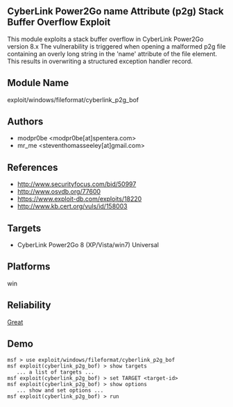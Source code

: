 ## CyberLink Power2Go name Attribute (p2g) Stack Buffer Overflow Exploit

This module exploits a stack buffer overflow in CyberLink 
Power2Go version 8.x The vulnerability is triggered when 
opening a malformed p2g file containing an overly long 
string in the 'name' attribute of the file element. This 
results in overwriting a structured exception handler 
record.


## Module Name
exploit/windows/fileformat/cyberlink_p2g_bof

## Authors
* modpr0be <modpr0be[at]spentera.com>
* mr_me <steventhomasseeley[at]gmail.com>


## References
* http://www.securityfocus.com/bid/50997
* http://www.osvdb.org/77600
* https://www.exploit-db.com/exploits/18220
* http://www.kb.cert.org/vuls/id/158003



## Targets
* CyberLink Power2Go 8 (XP/Vista/win7) Universal


## Platforms
win

## Reliability
[Great](https://github.com/rapid7/metasploit-framework/wiki/Exploit-Ranking)

## Demo

```
msf > use exploit/windows/fileformat/cyberlink_p2g_bof
msf exploit(cyberlink_p2g_bof) > show targets
   ... a list of targets ...
msf exploit(cyberlink_p2g_bof) > set TARGET <target-id>
msf exploit(cyberlink_p2g_bof) > show options
   ... show and set options ...
msf exploit(cyberlink_p2g_bof) > run
```
    
    